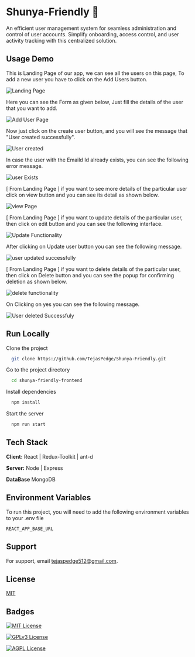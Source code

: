 
# Shunya-Friendly 🥳

An efficient user management system for seamless administration and control of user accounts. Simplify onboarding, access control, and user activity tracking with this centralized solution.




## Usage Demo 

This is Landing Page of our app, we can see all the users on this page, To add a new user you have to click on the Add Users button.

![Landing Page](https://github.com/TejasPedge/Shunya-Friendly/assets/110609653/4ec34f3a-9031-4a2a-9c84-cb430e4f63ce)

Here you can see the Form as given below, Just fill the details of the user that you want to add. 

![Add User Page ](https://github.com/TejasPedge/Shunya-Friendly/assets/110609653/82bd6803-9f1d-49d0-8f6f-033c870afb5c)

Now just click on the create user button, and you will see the message that "User created successfully".

![User created](https://github.com/TejasPedge/Shunya-Friendly/assets/110609653/1d2a5e8b-e256-4d63-bf17-b6a788fdcbc5)

In case the user with the Emaild Id already exists, you can see the following error message.   

![user Exists](https://github.com/TejasPedge/Shunya-Friendly/assets/110609653/83cd7c39-9fe7-42bf-8142-ccf16a6a4966)

[ From Landing Page ] if you want to see more details of the particular user click on view button and you can see its detail as shown below.   

![view Page](https://github.com/TejasPedge/Shunya-Friendly/assets/110609653/c37d422b-2cb2-4f41-9178-5df751220ec5)

[ From Landing Page ] if you want to update details of the particular user, then click on edit button and you can see the following interface.   

![Update Functionality](https://github.com/TejasPedge/Shunya-Friendly/assets/110609653/80499c82-2054-415a-8075-f821a53e7582)

After clicking on Update user button you can see the following message.

![user updated successfully](https://github.com/TejasPedge/Shunya-Friendly/assets/110609653/27bc6a61-2f89-4b63-a4dc-9db10ae1a196)

[ From Landing Page ] if you want to delete details of the particular user, then click on Delete button and you can see the popup for confirming deletion as shown below.

![delete functionality](https://github.com/TejasPedge/Shunya-Friendly/assets/110609653/cfaea79d-b036-4703-a981-a4f3cae6c82f)

On Clicking on yes you can see the following message.

![User deleted Successfuly](https://github.com/TejasPedge/Shunya-Friendly/assets/110609653/1ba796f4-ec6c-4fc9-a196-b4d5ffce718f)


## Run Locally

Clone the project

```bash
  git clone https://github.com/TejasPedge/Shunya-Friendly.git
```

Go to the project directory

```bash
  cd shunya-friendly-frontend
```

Install dependencies

```bash
  npm install
```

Start the server

```bash
  npm run start
```


## Tech Stack

**Client:** React | Redux-Toolkit | ant-d

**Server:** Node | Express

**DataBase** MongoDB



## Environment Variables

To run this project, you will need to add the following environment variables to your .env file

`REACT_APP_BASE_URL`


## Support

For support, email tejaspedge512@gmail.com.

## License

[MIT](https://choosealicense.com/licenses/mit/)


## Badges

[![MIT License](https://img.shields.io/badge/License-MIT-green.svg)](https://choosealicense.com/licenses/mit/)

[![GPLv3 License](https://img.shields.io/badge/License-GPL%20v3-yellow.svg)](https://opensource.org/licenses/)

[![AGPL License](https://img.shields.io/badge/license-AGPL-blue.svg)](http://www.gnu.org/licenses/agpl-3.0)

